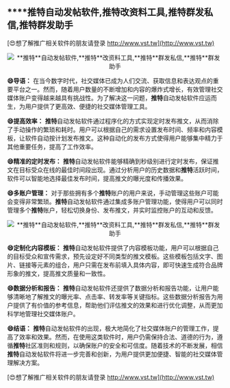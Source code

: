 ## ****推特**自动发帖软件,**推特**改资料工具,**推特**群发私信,**推特**群发助手**

[😍想了解推广相关软件的朋友请登录 http://www.vst.tw](http://www.vst.tw)

 <center><img src="https://vst.tw/MP4/tuiguang/png/6.png" alt="**推特**自动发帖软件,**推特**改资料工具,**推特**群发私信,**推特**群发助手"></center>

**😄导语：**
在当今数字时代，社交媒体已成为人们交流、获取信息和表达观点的重要平台之一。然而，随着用户数量的不断增加和内容的爆炸式增长，有效管理社交媒体账户变得越来越具有挑战性。为了解决这一问题，**推特**自动发帖软件应运而生，为用户提供了更高效、便捷的社交媒体管理工具。

**😄提高效率：**
**推特**自动发帖软件通过程序化的方式实现定时发布推文，从而消除了手动操作的繁琐和耗时。用户可以根据自己的需求设置发布时间、频率和内容模板，让软件自动按计划发布推文。这种自动化的发布方式使得用户能够集中精力于其他重要任务，提高了工作效率。

**😄精准的定时发布：**
**推特**自动发帖软件能够精确到秒级别进行定时发布，保证推文在目标受众在线的最佳时间段出现。通过分析用户的历史数据和**推特**活跃时间，软件可以智能地选择最佳发布时间，提高推文的曝光度和传播效果。

**😄多账户管理：**
对于那些拥有多个**推特**账户的用户来说，手动管理这些账户可能会变得非常繁琐。**推特**自动发帖软件通过集成多账户管理功能，使得用户可以同时管理多个**推特**账户，轻松切换身份、发布推文，并实时监控账户的互动和反馈。

 <center><img src="https://vst.tw/MP4/tuiguang/png/1.png" alt="**推特**自动发帖软件,**推特**改资料工具,**推特**群发私信,**推特**群发助手"></center>

**😄定制化内容模板：**
**推特**自动发帖软件提供了内容模板功能，用户可以根据自己的目标受众和宣传需求，预先设定好不同类型的推文模板。这些模板包括文字、图片、链接等元素的组合，用户只需在发布前填入具体内容，即可快速生成符合品牌形象的推文，提高推文质量和一致性。

**😄数据分析和报告：**
**推特**自动发帖软件还提供了数据分析和报告功能，让用户能够清晰地了解推文的曝光率、点击率、转发率等关键指标。这些数据分析报告为用户提供了有价值的参考信息，帮助他们评估推文的效果和进行优化调整，从而更加科学地管理社交媒体账户。

**😄结语：**
**推特**自动发帖软件的出现，极大地简化了社交媒体账户的管理工作，提高了效率和效果。然而，在使用这类软件时，用户仍需保持合法、道德的行为，遵循**推特**社区准则和规则，以确保账户的安全和可信度。随着技术的不断发展，相信**推特**自动发帖软件将进一步完善和创新，为用户提供更加便捷、智能的社交媒体管理解决方案。

[😍想了解推广相关软件的朋友请登录 http://www.vst.tw](http://www.vst.tw)



